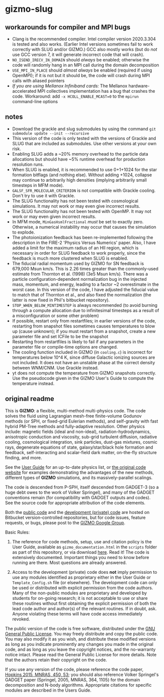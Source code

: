 # gizmo-slug

## workarounds for compiler and MPI bugs
* Clang is the recommended compiler. Intel compiler version 2020.3.304 is tested and also works. (Earlier Intel versions sometimes fail to work correctly with SLUG and/or GIZMO.) GCC also mostly works (but do *not* use GCC version 7, it will generate incorrect code that will crash).
* `NO_ISEND_IRECV_IN_DOMAIN` should *always* be enabled; otherwise the code will randomly hang in an MPI call during the domain decomposition
* `USE_MPI_IN_PLACE` should *almost always* be enabled (required if using OpenMPI); if it is not but it should be, the code will crash during MPI calls with aliased pointers
* *If you are using Mellanox Infiniband cards:* The Mellanox hardware-accelerated MPI collectives implementation has a bug that crashes the code. Workaround: add `-x HCOLL_ENABLE_MCAST=0` to the `mpirun` command-line options

## notes
* Download the grackle and slug submodules by using the command `git submodule update --init --recursive`
* This version of the code is only tested with the versions of Grackle and SLUG that are included as submodules. Use other versions at your own risk.
* Enabling SLUG adds a ~20% memory overhead to the particle data allocations but should have ~5% runtime overhead for production resolution runs.
* When SLUG is enabled, it is recommended to use 0+1+1024 for the star formation bitflags (and nothing else). Without adding +1024, collapse may continue to arbitrarily high densities (implying arbitrarily small timesteps in MFM mode).
* `GALSF_SFR_MOLECULAR_CRITERION` is not compatible with Grackle cooling. Don't try to use it with Grackle.
* The SLUG functionality has not been tested with cosmological simulations. It may not work or may even give incorrect results.
* The SLUG functionality has not been tested with OpenMP. It may not work or may even given incorrect results.
* In MFM mode, `MinGasHsmlFractional` *must* be set to exactly zero. Otherwise, a numerical instability may occur that causes the simulation to explode.
* The photoionization feedback has been re-implemented following the description in the FIRE-2 'Physics Versus Numerics' paper. Also, I have added a limit for the maximum radius of an HII region, which is necessary in order for SLUG feedback to work properly, since the feedback is much more clustered when SLUG is enabled.
* The fiducial radial momentum used by GIZMO for SN feedback is 679,000 Msun km/s. This is 2.26 times greater than the commonly-used estimate from Thornton et al. (1998) (3e5 Msun km/s). There was a particle configuration-dependent normalization bug in the injected mass, momentum, and energy, leading to a factor ~2 overestimate in the worst case. In this version of the code, I have adjusted the fiducial value to match that of Thornton et al., and also fixed the normalization (the latter is now fixed in Phil's bitbucket repository).
* `STOP_WHEN_BELOW_MINTIMESTEP` is always recommended (to avoid burning through a compute allocation due to infinitesimal timesteps as a result of a misconfiguration or some other problem)
* If possible, restart only from restartfiles; in earlier versions of the code, restarting from snapshot files sometimes causes temperatures to blow up (cause unknown); if you must restart from a snapshot, create a new parameter file and set ICFile to be the snapshot
* Restarting from restartfiles is likely to fail if any parameters in the parameter file or compile-time options are changed.
* The cooling function included in GIZMO (in `cooling.c`) is incorrect for temperatures below 10^4 K, since diffuse Galactic ionizing sources are not included. It does not have an unstable phase at the correct density between WNM/CNM. Use Grackle instead.
* yt does not compute the temperature from GIZMO snapshots correctly. Use the pseudocode given in the GIZMO User's Guide to compute the temperature instead.

## original readme
This is **GIZMO**: a flexible, multi-method multi-physics code. The code solves the fluid using Lagrangian mesh-free finite-volume Godunov methods (or SPH, or fixed-grid Eulerian methods), and self-gravity with fast hybrid PM-Tree methods and fully-adaptive resolution. Other physics include: magnetic fields (ideal and non-ideal), radiation-hydrodynamics, anisotropic conduction and viscosity, sub-grid turbulent diffusion, radiative cooling, cosmological integration, sink particles, dust-gas mixtures, cosmic rays, degenerate equations of state, galaxy/star/black hole formation and feedback, self-interacting and scalar-field dark matter, on-the-fly structure finding, and more. 

See the [User Guide](http://www.tapir.caltech.edu/~phopkins/Site/GIZMO_files/gizmo_documentation.html) for an up-to-date physics list, or [the original code website](http://www.tapir.caltech.edu/~phopkins/Site/GIZMO.html) for examples demonstrating the advantages of the new methods, different types of **GIZMO** simulations, and its massively-parallel scalings.

The code is descended from P-SPH, itself descended from GADGET-3 (so a huge debt owes to the work of Volker Springel), and many of the GADGET conventions remain (for compatibility with GADGET outputs and codes). See the source code for appropriate attribution of the code elements. 

Both the [public code](https://bitbucket.org/phopkins/gizmo-public) and the [development (private) code](https://bitbucket.org/phopkins/gizmo) are hosted on Bitbucket version-controlled repositories, but for code issues, feature requests, or bugs, please post to the [GIZMO Google Group](https://groups.google.com/d/forum/gizmo-code).

Basic Rules: 

1. The reference for code methods, setup, use and citation policy is the User Guide, available as `gizmo_documentation.html` in the `scripts` folder as part of this repository, or via download [here](http://www.tapir.caltech.edu/~phopkins/Site/GIZMO_files/gizmo_documentation.html). Read it! The code is extensively documented. Important things you need to know before running are there. Most questions are already answered.  

2. Access to the development (private) code does **not** imply permission to use any modules identified as proprietary either in the User Guide or `Template_Config.sh` file (or elsewhere). The development code can only be used or distributed with explicit permission from the code authors. Many of the non-public modules are proprietary and developed by students for on-going research; it is not acceptable to use or share these routines without first obtaining the explicit permission of both the lead code author and author(s) of the relevant routines. If in doubt, ask. Anyone violating these terms will have code access immediately revoked.

The public version of the code is free software, distributed under the [GNU General Public License](http://www.gnu.org/copyleft/gpl.html). You may freely distribute and copy the public code. You may also modify it as you wish, and distribute these modified versions as long as you indicate prominently any changes you made in the original code, and as long as you leave the copyright notices, and the no-warranty notice intact. Please read the General Public License for more details. Note that the authors retain their copyright on the code. 

If you use any version of the code, please reference the code paper, [Hopkins 2015, MNRAS, 450, 53](http://arxiv.org/abs/1409.7395); you should also reference Volker Springel's GADGET paper (Springel, 2005, MNRAS, 364, 1105) for the domain decomposition and N-body algorithms. Appropriate citations for specific modules are described in the Users Guide.
